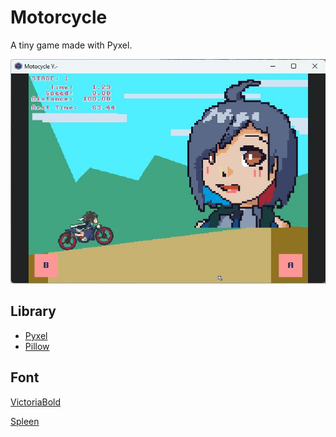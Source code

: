 ﻿
# Motorcycle

A tiny game made with Pyxel.

![](images/screenshot_00.jpg)

## Library

- [Pyxel](https://github.com/kitao/pyxel/blob/main/README.md)
- [Pillow](https://pypi.org/project/pillow/)

## Font

[VictoriaBold](https://opengameart.org/content/a-package-of-8-bit-fonts-for-grafx2-and-linux)

[Spleen](https://github.com/fcambus/spleen)
